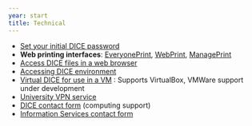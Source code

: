 ```yaml
---
year: start
title: Technical
---
```


- [Set your initial DICE password](http://pp.inf.ed.ac.uk/)
- **Web printing interfaces**: [EveryonePrint](http://www.everyoneprint.is.ed.ac.uk), [WebPrint](http://webprint.inf.ed.ac.uk), [ManagePrint](http://www.manageprint.is.ed.ac.uk)
- [Access DICE files in a web browser](https://ifile.inf.ed.ac.uk/)
- [Accessing DICE environment](http://computing.help.inf.ed.ac.uk/nx/)
- [Virtual DICE for use in a VM](http://computing.help.inf.ed.ac.uk/vdice) : Supports VirtualBox, VMWare support under development
- [University VPN service](http://www.ed.ac.uk/schools-departments/information-services/services/computing/desktop-personal/vpn/vpn-service-using)
- [DICE contact form](https://www.inf.ed.ac.uk/systems/support/form/) (computing support)
- [Information Services contact form](https://ed.unidesk.ac.uk/tas/public/)
